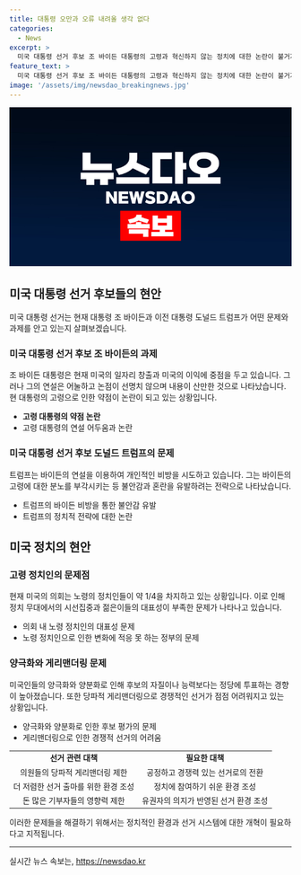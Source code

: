 ```yaml
---
title: 대통령 오만과 오류 내려올 생각 없다
categories:
  - News
excerpt: >
  미국 대통령 선거 후보 조 바이든 대통령의 고령과 혁신하지 않는 정치에 대한 논란이 불거지고 있다. 미국의 민주주의 퇴보와 고령 정치인들의 유효성에 대한 우려가 커지고 있는 가운데, 바이든 대통령의 현재의 역할과 미래에 대한 비판이 거세지고 있다. 90분간의 토론에서의 발언과 행동, 그리고 과거의 정치적 결정들을 둘러싼 논란 속에서 투표자들의 불안과 불만이 고조되고 있다. 특히 바이든 대통령의 건재성과 과거의 성과에 대한 의문이 대두되고 있으며, 그의 측근, 가족, 그리고 민주당 주류에 대한 분노가 높아지고 있다. 함께하여 고인 작년의 선거에서의 공방과 미국의 정치적 양극화, 게리맨더링 문제 등이 바이든의 현실적인 능력을 향상시킬 수 있을지에 대한 의문과 우려가 제기되고 있다. 요약: 바이든 대통령의 고령과 혁신하지 않는 정치로 인한 논란 속에서 미국의 민주주의 퇴보와 불안함이 높아지고 있다.
feature_text: >
  미국 대통령 선거 후보 조 바이든 대통령의 고령과 혁신하지 않는 정치에 대한 논란이 불거지고 있다. 미국의 민주주의 퇴보와 고령 정치인들의 유효성에 대한 우려가 커지고 있는 가운데, 바이든 대통령의 현재의 역할과 미래에 대한 비판이 거세지고 있다. 90분간의 토론에서의 발언과 행동, 그리고 과거의 정치적 결정들을 둘러싼 논란 속에서 투표자들의 불안과 불만이 고조되고 있다. 특히 바이든 대통령의 건재성과 과거의 성과에 대한 의문이 대두되고 있으며, 그의 측근, 가족, 그리고 민주당 주류에 대한 분노가 높아지고 있다. 함께하여 고인 작년의 선거에서의 공방과 미국의 정치적 양극화, 게리맨더링 문제 등이 바이든의 현실적인 능력을 향상시킬 수 있을지에 대한 의문과 우려가 제기되고 있다. 요약: 바이든 대통령의 고령과 혁신하지 않는 정치로 인한 논란 속에서 미국의 민주주의 퇴보와 불안함이 높아지고 있다.
image: '/assets/img/newsdao_breakingnews.jpg'
---
```


<p><img src="/assets/img/newsdao_breakingnews.jpg" alt="implanttips 속보" /></p>

<h2 data-ke-size="size26">미국 대통령 선거 후보들의 현안</h2>

<p data-ke-size="size16">미국 대통령 선거는 현재 대통령 조 바이든과 이전 대통령 도널드 트럼프가 어떤 문제와 과제를 안고 있는지 살펴보겠습니다.</p>

<h3><b>미국 대통령 선거 후보 조 바이든의 과제</b></h3>

<p data-ke-size="size16">조 바이든 대통령은 현재 미국의 일자리 창출과 미국의 이익에 중점을 두고 있습니다. 그러나 그의 연설은 어눌하고 논점이 선명치 않으며 내용이 산만한 것으로 나타났습니다. 현 대통령의 고령으로 인한 약점이 논란이 되고 있는 상황입니다.</p>

<ul>
    <li><b>고령 대통령의 약점 논란</b></li>
    <li>고령 대통령의 연설 어두움과 논란</li>
</ul>

<h3><b>미국 대통령 선거 후보 도널드 트럼프의 문제</b></h3>

<p data-ke-size="size16">트럼프는 바이든의 연설을 이용하여 개인적인 비방을 시도하고 있습니다. 그는 바이든의 고령에 대한 분노를 부각시키는 등 불안감과 혼란을 유발하려는 전략으로 나타났습니다.</p>

<ul>
    <li>트럼프의 바이든 비방을 통한 불안감 유발</li>
    <li>트럼프의 정치적 전략에 대한 논란</li>
</ul>

<h2 data-ke-size="size26">미국 정치의 현안</h2>

<h3><b>고령 정치인의 문제점</b></h3>

<p data-ke-size="size16">현재 미국의 의회는 노령의 정치인들이 약 1/4을 차지하고 있는 상황입니다. 이로 인해 정치 무대에서의 시선집중과 젊은이들의 대표성이 부족한 문제가 나타나고 있습니다.</p>

<ul>
    <li>의회 내 노령 정치인의 대표성 문제</li>
    <li>노령 정치인으로 인한 변화에 적응 못 하는 정부의 문제</li>
</ul>

<h3><b>양극화와 게리맨더링 문제</b></h3>

<p data-ke-size="size16">미국인들의 양극화와 양분화로 인해 후보의 자질이나 능력보다는 정당에 투표하는 경향이 높아졌습니다. 또한 당파적 게리맨더링으로 경쟁적인 선거가 점점 어려워지고 있는 상황입니다.</p>

<ul>
    <li>양극화와 양분화로 인한 후보 평가의 문제</li>
    <li>게리맨더링으로 인한 경쟁적 선거의 어려움</li>
</ul>

<table>
    <tr>
        <td style="text-align: center; height: 17px;"><b>선거 관련 대책</b></td>
        <td style="text-align: center; height: 17px;"><b>필요한 대책</b></td>
    </tr>
    <tr>
        <td style="text-align: center; height: 17px;">의원들의 당파적 게리맨더링 제한</td>
        <td style="text-align: center; height: 17px;">공정하고 경쟁력 있는 선거로의 전환</td>
    </tr>
    <tr>
        <td style="text-align: center; height: 17px;">더 저렴한 선거 출마를 위한 환경 조성</td>
        <td style="text-align: center; height: 17px;">정치에 참여하기 쉬운 환경 조성</td>
    </tr>
    <tr>
        <td style="text-align: center; height: 17px;">돈 많은 기부자들의 영향력 제한</td>
        <td style="text-align: center; height: 17px;">유권자의 의지가 반영된 선거 환경 조성</td>
    </tr>
</table>

<p data-ke-size="size16">이러한 문제들을 해결하기 위해서는 정치적인 환경과 선거 시스템에 대한 개혁이 필요하다고 지적됩니다.</p>

<hr>
실시간 뉴스 속보는, <a href="https://newsdao.kr" rel="dofollow">https://newsdao.kr</a>


